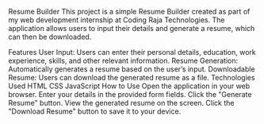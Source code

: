 Resume Builder
This project is a simple Resume Builder created as part of my web development internship at Coding Raja Technologies. The application allows users to input their details and generate a resume, which can then be downloaded.

Features
User Input: Users can enter their personal details, education, work experience, skills, and other relevant information.
Resume Generation: Automatically generates a resume based on the user’s input.
Downloadable Resume: Users can download the generated resume as a file.
Technologies Used
HTML
CSS
JavaScript
How to Use
Open the application in your web browser.
Enter your details in the provided form fields.
Click the "Generate Resume" button.
View the generated resume on the screen.
Click the "Download Resume" button to save it to your device.
